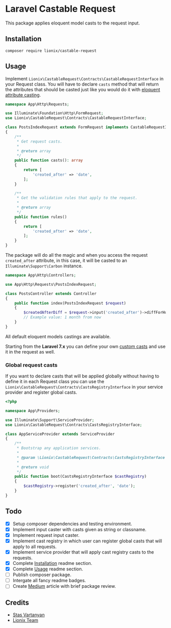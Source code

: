 # Laravel Castable Request

This package applies eloquent model casts to the request input.

## Installation

```
composer require lionix/castable-request
```

## Usage

Implement `Lionix\CastableRequest\Contracts\CastableRequestInterface` in your Request class.
You will have to declare `casts` method that will return the attributes that should be casted just like you would do it with [eloquent attribute casting](https://laravel.com/docs/7.x/eloquent-mutators#attribute-casting).

```php
namespace App\Http\Requests;

use Illuminate\Foundation\Http\FormRequest;
use Lionix\CastableRequest\Contracts\CastableRequestInterface;

class PostsIndexRequest extends FormRequest implements CastableRequestInterface
{
    /**
     * Get request casts.
     *
     * @return array
     */
    public function casts(): array
    {
        return [
            'created_after' => 'date',
        ];
    }

    /**
     * Get the validation rules that apply to the request.
     *
     * @return array
     */
    public function rules()
    {
        return [
            'created_after' => 'date',
        ];
    }
}
```

The package will do all the magic and when you access the request `created_after` attribute, in this case, it will be casted to an `Illuminate\Support\Carbon` instance.

```php
namespace App\Http\Controllers;

use App\Http\Requests\PostsIndexRequest;

class PostsController extends Controller
{
    public function index(PostsIndexRequest $request)
    {
        $createdAfterDiff = $request->input('created_after')->diffForHumans();
        // Example value: 1 month from now
    }
}
```

All default eloquent models castings are available.

Starting from the **Laravel 7.x** you can define your own [custom casts](https://laravel.com/docs/7.x/eloquent-mutators#custom-casts) and use it in the request as well.

### Global request casts

If you want to declare casts that will be applied globally without having to define it in each Request class you can use the `Lionix\CastableRequest\Contracts\CastsRegistryInterface` in your service provider and register global casts.

```php
<?php

namespace App\Providers;

use Illuminate\Support\ServiceProvider;
use Lionix\CastableRequest\Contracts\CastsRegistryInterface;

class AppServiceProvider extends ServiceProvider
{
    /**
     * Bootstrap any application services.
     *
     * @param \Lionix\CastableRequest\Contracts\CastsRegistryInterface $castRegistry
     *
     * @return void
     */
    public function boot(CastsRegistryInterface $castRegistry)
    {
        $castRegistry->register('created_after', 'date');
    }
}
```

## Todo

- [x] Setup composer dependencies and testing environment.
- [x] Implement input caster with casts given as string or classname.
- [x] Implement request input caster.
- [x] Implement cast registry in which user can register global casts that will apply to all requests.
- [x] Implement service provider that will apply cast registry casts to the requests.
- [x] Complete [Installation](#installation) readme section.
- [x] Complete [Usage](#usage) readme section.
- [ ] Publish composer package.
- [ ] Intergate all fancy readme badges.
- [ ] Create [Medium](https://medium.com/) article with brief package review.

## Credits

- [Stas Vartanyan](https://github.com/vaawebdev)
- [Lionix Team](https://github.com/lionix-team)
